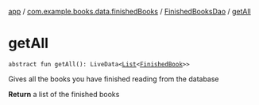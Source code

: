 [app](../../index.md) / [com.example.books.data.finishedBooks](../index.md) / [FinishedBooksDao](index.md) / [getAll](./get-all.md)

# getAll

`abstract fun getAll(): LiveData<`[`List`](https://kotlinlang.org/api/latest/jvm/stdlib/kotlin.collections/-list/index.html)`<`[`FinishedBook`](../-finished-book/index.md)`>>`

Gives all the books you have finished reading from the database

**Return**
a list of the finished books

